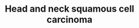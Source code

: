 ---
annotations:
- id: DOID:1542
  parent: disease of cellular proliferation
  type: Disease Ontology
  value: head and neck carcinoma
authors:
- Khanspers
- Egonw
- DeSl
- Marvin M2
- MaintBot
- Eweitz
communities:
- CPTAC
description: HNSCC, which includes malignant squamous lesions arising in the oral
  cavity, larynx and pharynx, is the seventh most common cancer in the world. HNSCC
  has a remarkable multiplicity and diversity of genetic alterations. Most genomic
  alterations in HNSCC converge in a handful of molecular pathways resulting in cell
  cycle deregulation, genomic instability, cell differentiation defects, and persistent
  mitogenic signaling, the latter involving aberrant PI3K/mTOR pathway activation
  thereby rendering HNSCC responsive to PI3K/mTOR inhibitors.  Pathway is based on
  [https://europepmc.org/articles/PMC4348071 Fig 1 from Iglesias-Bartolome et al],
  [https://www.nature.com/articles/nature14129 Fig 5 from Li et al] and [https://clinicalgate.com/the-molecular-pathogenesis-of-head-and-neck-cancer/
  Fig 33-3 from Clinicalgate].   Description is modified from [https://europepmc.org/articles/PMC4348071
  Iglesias-Bartolome et al].
last-edited: 2021-05-22
ndex: 7d7a54f2-8b6c-11eb-9e72-0ac135e8bacf
organisms:
- Homo sapiens
redirect_from:
- /index.php/Pathway:WP4674
- /instance/WP4674
revision: null
schema-jsonld:
- '@context': https://schema.org/
  '@id': https://wikipathways.github.io/pathways/WP4674.html
  '@type': Dataset
  creator:
    '@type': Organization
    name: WikiPathways
  description: HNSCC, which includes malignant squamous lesions arising in the oral
    cavity, larynx and pharynx, is the seventh most common cancer in the world. HNSCC
    has a remarkable multiplicity and diversity of genetic alterations. Most genomic
    alterations in HNSCC converge in a handful of molecular pathways resulting in
    cell cycle deregulation, genomic instability, cell differentiation defects, and
    persistent mitogenic signaling, the latter involving aberrant PI3K/mTOR pathway
    activation thereby rendering HNSCC responsive to PI3K/mTOR inhibitors.  Pathway
    is based on [https://europepmc.org/articles/PMC4348071 Fig 1 from Iglesias-Bartolome
    et al], [https://www.nature.com/articles/nature14129 Fig 5 from Li et al] and
    [https://clinicalgate.com/the-molecular-pathogenesis-of-head-and-neck-cancer/
    Fig 33-3 from Clinicalgate].   Description is modified from [https://europepmc.org/articles/PMC4348071
    Iglesias-Bartolome et al].
  keywords:
  - (CDKN2A)
  - AJUBA
  - AKT1
  - AKT2
  - AKT3
  - Apoptosis
  - BIRC2
  - CASP8
  - CCND1
  - CDK4
  - CDK6
  - CDKN1A
  - CSMD3
  - CTNNB1
  - CUL3
  - Cell cycle
  - DDIT4
  - E2F1
  - EGFR
  - EIF4E
  - EIF4EBP1
  - ERBB2
  - FADD
  - FAT1
  - FGFR1
  - FGFR2
  - FGFR3
  - FKBP1A
  - GAB1
  - HPV E6
  - HPV E7
  - HRAS
  - IGF1R
  - IRF6
  - KEAP1
  - KRAS
  - MAML1
  - MAPKAP1
  - MIRLET7C
  - MLST8
  - MTOR
  - NFE2L2
  - NFKB1
  - NFKB2
  - NOTCH1
  - NOTCH2
  - NRAS
  - NUMB
  - PDPK1
  - PI3K inhibitors
  - PIK3CA
  - PIK3CB
  - PIK3CG
  - PIK3R1
  - PIK3R2
  - PIK3R5
  - PIP3
  - PRKAA1
  - PRKAA2
  - PTEN
  - RB1
  - REL
  - RELA
  - RHEB
  - RICTOR
  - RPS6
  - RPS6KB2
  - RPTOR
  - SESN1
  - SESN2
  - SMAD4
  - STK11
  - TERT
  - TGFBR2
  - TP53
  - TP63
  - TRAF3
  - TSC1
  - TSC2
  - VEGFA
  - mTOR inhibitors
  - metformin
  - 'p14 ARF '
  - p16 INK4a
  - rapamycin
  license: CC0
  name: Head and neck squamous cell carcinoma
seo: CreativeWork
title: Head and neck squamous cell carcinoma
wpid: WP4674
---